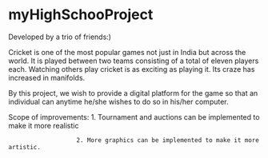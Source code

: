# myHighSchooProject

Developed by a trio of friends:)


Cricket is one of the most popular games not just in India but across the world. It is played between two teams consisting of a total of eleven players each. Watching others play cricket is as exciting as playing it. Its craze has increased in manifolds.

By this project, we wish to provide a digital platform for the game so that an individual can anytime he/she wishes to do so in his/her computer.

Scope of improvements: 1. Tournament and auctions can be implemented to make it more realistic

                       2. More graphics can be implemented to make it more artistic.


